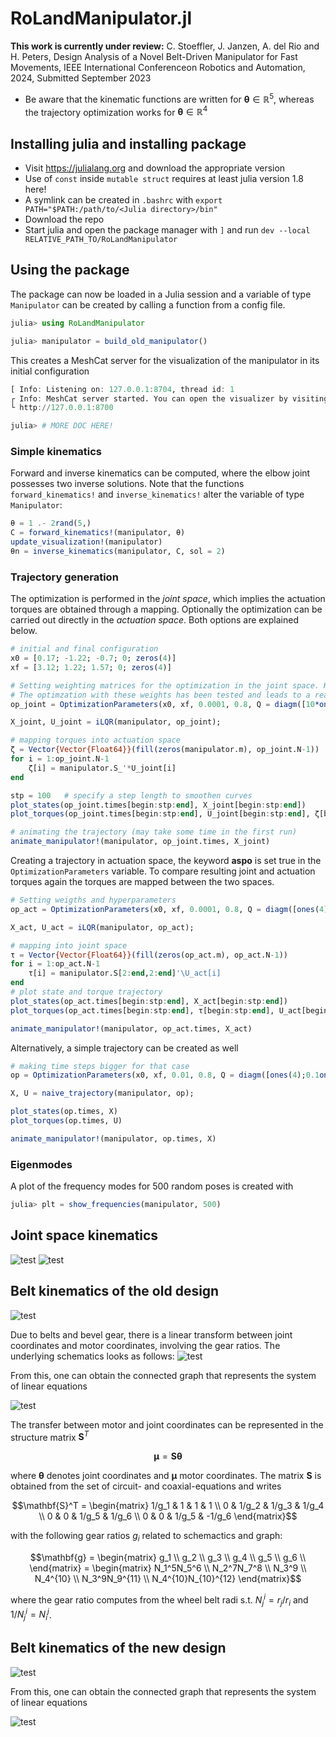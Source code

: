 # RoLandManipulator.jl
**This work is currently under review:**
C. Stoeffler, J. Janzen, A. del Rio and H. Peters, Design Analysis of a Novel Belt-Driven Manipulator for Fast Movements, IEEE International Conferenceon Robotics and Automation, 2024, Submitted September 2023

* Be aware that the kinematic functions are written for $`\mathbf{\theta} \in \mathbb{R}^5`$, whereas the trajectory optimization works for $`\mathbf{\theta} \in \mathbb{R}^4`$

## Installing julia and installing package

* Visit https://julialang.org and download the appropriate version
* Use of `const` inside `mutable struct` requires at least julia version 1.8 here!
* A symlink can be created in `.bashrc` with `export PATH="$PATH:/path/to/<Julia directory>/bin"`
* Download the repo
* Start julia and open the package manager with `]` and run `dev --local RELATIVE_PATH_TO/RoLandManipulator`

## Using the package
The package can now be loaded in a Julia session and a variable of type `Manipulator` can be created by calling a function from a config file.
```jl
julia> using RoLandManipulator

julia> manipulator = build_old_manipulator()
```

This creates a MeshCat server for the visualization of the manipulator in its initial configuration
```jl
[ Info: Listening on: 127.0.0.1:8704, thread id: 1
┌ Info: MeshCat server started. You can open the visualizer by visiting the following URL in your browser:
└ http://127.0.0.1:8700

julia> # MORE DOC HERE!
```
### Simple kinematics
Forward and inverse kinematics can be computed, where the elbow joint possesses two inverse solutions. Note that the functions `forward_kinematics!` and `inverse_kinematics!` alter the variable of type `Manipulator`:
```jl
θ = 1 .- 2rand(5,)
C = forward_kinematics!(manipulator, θ)
update_visualization!(manipulator)
θn = inverse_kinematics(manipulator, C, sol = 2)
```

### Trajectory generation
The optimization is performed in the _joint space_, which implies the actuation torques are obtained through a mapping. Optionally the optimization can be carried out directly in the _actuation space_. 
Both options are explained below. 
```jl
# initial and final configuration
x0 = [0.17; -1.22; -0.7; 0; zeros(4)]
xf = [3.12; 1.22; 1.57; 0; zeros(4)]

# Setting weighting matrices for the optimization in the joint space. Hyperparameters are set to comman values but can be accessed through keyword arguments (see docs). 
# The optimzation with these weights has been tested and leads to a reasonable trajectory where the goal state is reached.  
op_joint = OptimizationParameters(x0, xf, 0.0001, 0.8, Q = diagm([10*ones(4);0.01*ones(4)]), R = diagm([1;1;2.5;1000]), Qf = diagm([20*1e6*ones(4);1e6*ones(4)]), 1e-8); 

X_joint, U_joint = iLQR(manipulator, op_joint);

# mapping torques into actuation space
ζ = Vector{Vector{Float64}}(fill(zeros(manipulator.m), op_joint.N-1))
for i = 1:op_joint.N-1
    ζ[i] = manipulator.S_'*U_joint[i]
end 

stp = 100   # specify a step length to smoothen curves
plot_states(op_joint.times[begin:stp:end], X_joint[begin:stp:end]) 
plot_torques(op_joint.times[begin:stp:end], U_joint[begin:stp:end], ζ[begin:stp:end]) 

# animating the trajectory (may take some time in the first run)
animate_manipulator!(manipulator, op_joint.times, X_joint)
```
Creating a trajectory in actuation space, the keyword **aspo** is set true in the `OptimizationParameters` variable. To compare resulting joint and actuation torques again the torques are mapped between the two spaces.  
```jl
# Setting weigths and hyperparameters
op_act = OptimizationParameters(x0, xf, 0.0001, 0.8, Q = diagm([ones(4);0.1ones(4)]), R = 10diagm([1;1;1;1]), Qf = diagm(1e7ones(8)), 1e-8, aspo=true); 

X_act, U_act = iLQR(manipulator, op_act);

# mapping into joint space 
τ = Vector{Vector{Float64}}(fill(zeros(op_act.m), op_act.N-1))
for i = 1:op_act.N-1
    τ[i] = manipulator.S[2:end,2:end]'\U_act[i]
end 
# plot state and torque trajectory
plot_states(op_act.times[begin:stp:end], X_act[begin:stp:end]) 
plot_torques(op_act.times[begin:stp:end], τ[begin:stp:end], U_act[begin:stp:end]) 

animate_manipulator!(manipulator, op_act.times, X_act)
```
Alternatively, a simple trajectory can be created as well
```jl
# making time steps bigger for that case
op = OptimizationParameters(x0, xf, 0.01, 0.8, Q = diagm([ones(4);0.1ones(4)]), R = 10diagm([1;1;1;1]), Qf = diagm(1e7ones(8)), 1e-8, aspo=true);

X, U = naive_trajectory(manipulator, op);

plot_states(op.times, X) 
plot_torques(op.times, U)

animate_manipulator!(manipulator, op.times, X)
```

### Eigenmodes
A plot of the frequency modes for 500 random poses is created with
```jl
julia> plt = show_frequencies(manipulator, 500)
```

## Joint space kinematics
![test](./images/arm_ik.png?raw=true "Zero pose and multiple solutions")
![test](./images/relative_transforms.png?raw=true "Relative rigid-body transforms")

## Belt kinematics of the old design

![test](./images/belt_drives.png?raw=true "Belt routing in robot arm")

Due to belts and bevel gear, there is a linear transform between joint coordinates and motor coordinates, involving the gear ratios. The underlying schematics looks as follows:
![test](./images/arm_schematics_old.png?raw=true "Schematics of the arm for the last 4 DOFs in planar depiction")

From this, one can obtain the connected graph that represents the system of linear equations

![test](./images/graph_old.png?raw=true "Unerlying graph of the manipulator")

The transfer between motor and joint coordinates can be represented in the structure matrix $\mathbf{S}^T$
```math
\mathbf{\mu} = \mathbf{S}\mathbf{\theta}
```
where $`\mathbf{\theta}`$ denotes joint coordinates and $`\mathbf{\mu}`$ motor coordinates. The matrix $`\mathbf{S}`$ is obtained from the set of circuit- and coaxial-equations and writes
```math
\mathbf{S}^T = 
        \begin{matrix}
                1/g_1 & 1 & 1 & 1 \\
                0 & 1/g_2 & 1/g_3 & 1/g_4 \\
                0 & 0 & 1/g_5 & 1/g_6 \\
                0 & 0 & 1/g_5 & -1/g_6
        \end{matrix}
```
with the following gear ratios $`g_i`$ related to schemactics and graph:
```math
\mathbf{g} = \begin{matrix}
                g_1 \\
                g_2 \\
                g_3 \\
                g_4 \\
                g_5 \\
                g_6 \\
        \end{matrix} = 
        \begin{matrix}
                N_1^5N_5^6 \\
                N_2^7N_7^8 \\
                N_3^9 \\
                N_4^{10} \\
                N_3^9N_9^{11} \\
                N_4^{10}N_{10}^{12}
        \end{matrix}
```
where the gear ratio computes from the wheel belt radi s.t. $N_j^i = r_j/r_i$ and $1/N_j^i = N_i^j$. 

## Belt kinematics of the new design

![test](./images/arm_schematics_new.png?raw=true "Schematics of the arm for the last 4 DOFs in planar depiction")

From this, one can obtain the connected graph that represents the system of linear equations

![test](./images/graph_new.png?raw=true "Unerlying graph of the manipulator")

